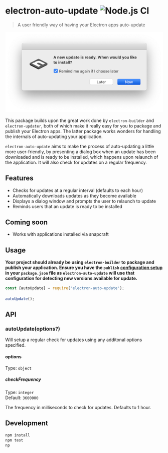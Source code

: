 # electron-auto-update ![Node.js CI](https://github.com/davidwinter/electron-auto-update/workflows/Node.js%20CI/badge.svg)

> A user friendly way of having your Electron apps auto-update

![electron-auto-update screenshot](https://github.com/davidwinter/electron-auto-update/raw/main/screenshot.png)

This package builds upon the great work done by `electron-builder` and `electron-updater`, both of which make it really easy for you to package and publish your Electron apps. The latter package works wonders for handling the internals of auto-updating your application.

`electron-auto-update` aims to make the process of auto-updating a little more user-friendly, by presenting a dialog box when an update has been downloaded and is ready to be installed, which happens upon relaunch of the application. It will also check for updates on a regular frequency.

## Features

- Checks for updates at a regular interval (defaults to each hour)
- Automatically downloads updates as they become available
- Displays a dialog window and prompts the user to relaunch to update
- Reminds users that an update is ready to be installed

## Coming soon

- Works with applications installed via snapcraft

## Usage

**Your project should already be using `electron-builder` to package and publish your application. Ensure you have the `publish` [configuration setup](https://www.electron.build/configuration/publish) in your `package.json` file as `electron-auto-update` will use that configuration for detecting new versions available for update.**


```js
const {autoUpdate} = require('electron-auto-update');

autoUpdate();
```

## API

### autoUpdate(options?)

Will setup a regular check for updates using any additonal options specified.

#### options

Type: `object`

##### checkFrequency

Type: `integer`\
Default: `3600000`

The frequency in milliseconds to check for updates. Defaults to 1 hour.

## Development

```
npm install
npm test
np
```
